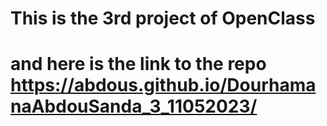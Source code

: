 # This is the 3rd project of OpenClass
# and here is the link to the repo https://abdous.github.io/DourhamanaAbdouSanda_3_11052023/